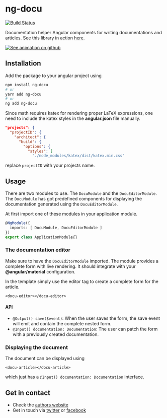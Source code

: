 # ng-docu

[![Build Status](https://travis-ci.org/ngfelixl/lib-documentations.svg?branch=master)](https://travis-ci.org/ngfelixl/lib-documentations)

Documentation helper Angular components for writing documentations and articles. See this library in action [here](https://ngfelixl.github.io/lib-documentations).

[![See animation on github](https://github.com/ngfelixl/lib-documentations/blob/master/projects/documentations/img/animation_docu.gif)](https://github.com/ngfelixl/lib-documentations/blob/master/projects/documentations/img/animation_docu.gif)

## Installation

Add the package to your angular project using

```bash
npm install ng-docu
# or
yarn add ng-docu
# or
ng add ng-docu
```

Since math requires katex for rendering proper LaTeX expressions, one
need to include the katex styles in the **angular.json** file manually.

```json
"projects": {
  "projectID": {
    "architect": {
      "build": {
        "options": {
          "styles": [
            "./node_modules/katex/dist/katex.min.css"
```

replace `projectID` with your projects name.

## Usage

There are two modules to use. The `DocuModule` and the `DocuEditorModule`. The
`DocuModule` has got predefined components for displaying the documentation generated
using the `DocuEditorModule`.

At first import one of these modules in your application module.

```typescript
@NgModule({
  imports: [ DocuModule, DocuEditorModule ]
})
export class ApplicationModule{}
```

### The documentation editor

Make sure to have the `DocuEditorModule` imported. The module provides a complete form with live rendering. It should integrate with your **@angular/material** configuration.

In the template simply use the editor tag to create a complete form for the article.

```
<docu-editor></docu-editor>
```

#### <docu-editor> API

- `@Output() save($event)`: When the user saves the form, the save event will emit and contain the complete nested form.
- `@Input() documentation: Documentation`: The user can patch the form with a previously created documentation.

### Displaying the document

The document can be displayed using

```
<docu-article></docu-article>
```

which just has a `@Input() documentation: Documentation` interface.

## Get in contact

- Check the [authors website](https://felixlemke.com)
- Get in touch via [twitter](https://twitter.com/ngfelixl) or [facebook](https://www.facebook.com/ngfelixlemke/)